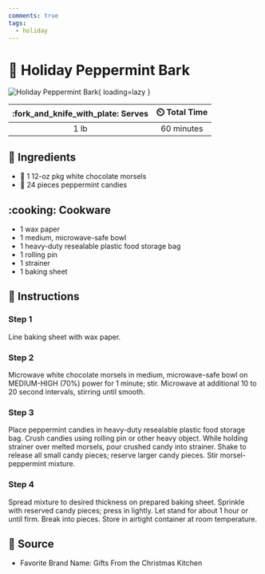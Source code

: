 ```yaml
---
comments: true
tags:
  - holiday
---
```

# :candy: Holiday Peppermint Bark

![Holiday Peppermint Bark](../assets/images/holiday-peppermint-bark.jpg){ loading=lazy }

| :fork_and_knife_with_plate: Serves | :timer_clock: Total Time |
|:----------------------------------:|:-----------------------: |
| 1 lb | 60 minutes |

## :salt: Ingredients

- :chocolate_bar: 1 12-oz pkg white chocolate morsels
- :candy: 24 pieces peppermint candies

## :cooking: Cookware

- 1 wax paper
- 1 medium, microwave-safe bowl
- 1 heavy-duty resealable plastic food storage bag
- 1 rolling pin
- 1 strainer
- 1 baking sheet

## :pencil: Instructions

### Step 1

Line baking sheet with wax paper.

### Step 2

Microwave white chocolate morsels in medium, microwave-safe bowl on MEDIUM-HIGH (70%) power for 1 minute; stir.
Microwave at additional 10 to 20 second intervals, stirring until smooth.

### Step 3

Place peppermint candies in heavy-duty resealable plastic food storage bag. Crush candies using rolling pin or other
heavy object. While holding strainer over melted morsels, pour crushed candy into strainer. Shake to release all small
candy pieces; reserve larger candy pieces. Stir morsel-peppermint mixture.

### Step 4

Spread mixture to desired thickness on prepared baking sheet. Sprinkle with reserved candy pieces; press in lightly. Let
stand for about 1 hour or until firm. Break into pieces. Store in airtight container at room temperature.

## :link: Source

- Favorite Brand Name: Gifts From the Christmas Kitchen
